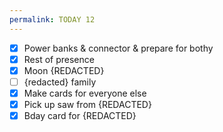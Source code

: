 ```yaml
---
permalink: TODAY 12
---
```

- [x] Power banks & connector & prepare for bothy 
- [x] Rest of presence
- [x] Moon {REDACTED}
- [ ] {redacted} family 
- [x] Make cards for everyone else 
- [x] Pick up saw from {REDACTED} 
- [x] Bday card for {REDACTED}